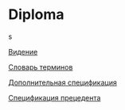 # Diploma

s

[Видение](vid.md)

[Словарь терминов](slovar.md)

[Дополнительная спецификация](dop_spec.md)

[Спецификация прецедента](spec.md)
